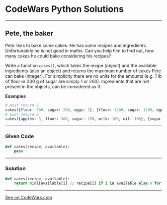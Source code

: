 # CodeWars Python Solutions

---

## Pete, the baker

Pete likes to bake some cakes. He has some recipes and ingredients. Unfortunately he is not good in maths. Can you help him to find out, how many cakes he could bake considering his recipes?

Write a function `cakes()`, which takes the recipe (object) and the available ingredients (also an object) and returns the maximum number of cakes Pete can bake (integer). For simplicity there are no units for the amounts (e.g. 1 lb of flour or 200 g of sugar are simply 1 or 200). Ingredients that are not present in the objects, can be considered as 0.

**Examples**

```python
# must return 2
cakes({flour: 500, sugar: 200, eggs: 1}, {flour: 1200, sugar: 1200, eggs: 5, milk: 200})
# must return 0
cakes({apples: 3, flour: 300, sugar: 150, milk: 100, oil: 100}, {sugar: 500, flour: 2000, milk: 2000})
```

---

### Given Code


```python
def cakes(recipe, available):
    pass
```

---

### Solution


```python
def cakes(recipe, available):
    return min([available[i] // recipe[i] if i in available else 0 for i in recipe])
```

---


[See on CodeWars.com](https://www.codewars.com/kata/525c65e51bf619685c000059/)
